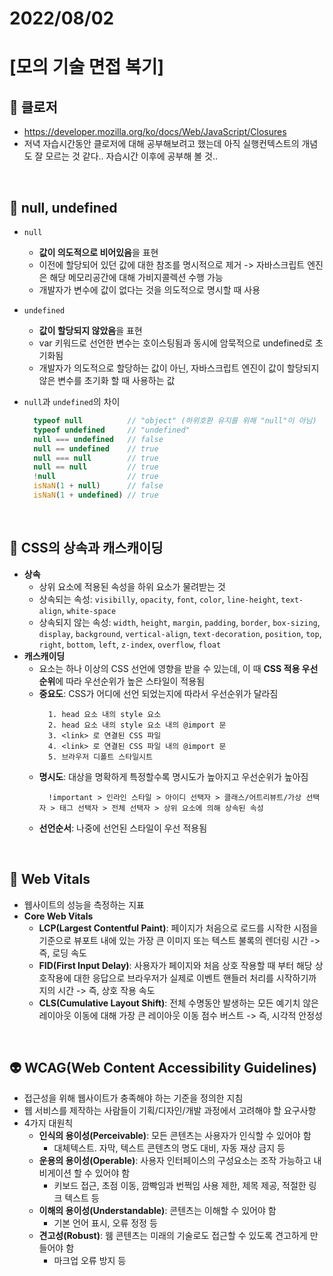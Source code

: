 # 2022/08/02

# [모의 기술 면접 복기]

## 🤖 클로저
- https://developer.mozilla.org/ko/docs/Web/JavaScript/Closures
- 저녁 자습시간동안 클로저에 대해 공부해보려고 했는데 아직 실행컨텍스트의 개념도 잘 모르는 것 같다.. 자습시간 이후에 공부해 볼 것..  
<br>


## 👾 null, undefined

- `null`
  - **값이 의도적으로 비어있음**을 표현
  - 이전에 할당되어 있던 값에 대한 참조를 명시적으로 제거 -> 자바스크립트 엔진은 해당 메모리공간에 대해 가비지콜렉션 수행 가능
  - 개발자가 변수에 값이 없다는 것을 의도적으로 명시할 때 사용

- `undefined`
  - **값이 할당되지 않았음**을 표현
  - var 키워드로 선언한 변수는 호이스팅됨과 동시에 암묵적으로 undefined로 초기화됨
  - 개발자가 의도적으로 할당하는 값이 아닌, 자바스크립트 엔진이 값이 할당되지 않은 변수를 초기화 할 때 사용하는 값

- `null`과 `undefined`의 차이
  ```javascript
    typeof null          // "object" (하위호환 유지를 위해 "null"이 아님)
    typeof undefined     // "undefined"
    null === undefined   // false
    null == undefined    // true
    null === null        // true
    null == null         // true
    !null                // true
    isNaN(1 + null)      // false
    isNaN(1 + undefined) // true  
  ```
<br>


## 👻 CSS의 상속과 캐스캐이딩

- **상속**
  - 상위 요소에 적용된 속성을 하위 요소가 물려받는 것
  - 상속되는 속성: `visibilly`, `opacity`, `font`, `color`, `line-height`, `text-align`, `white-space`
  - 상속되지 않는 속성: `width`, `height`, `margin`, `padding`, `border`, `box-sizing`, `display`, `background`, `vertical-align`, `text-decoration`, `position`, `top`, `right`, `bottom`, `left`, `z-index`, `overflow`, `float`
- **캐스캐이딩**
  - 요소는 하나 이상의 CSS 선언에 영향을 받을 수 있는데, 이 때 **CSS 적용 우선순위**에 따라 우선순위가 높은 스타일이 적용됨
  - **중요도**: CSS가 어디에 선언 되었는지에 따라서 우선순위가 달라짐
    ```
      1. head 요소 내의 style 요소
      2. head 요소 내의 style 요소 내의 @import 문
      3. <link> 로 연결된 CSS 파일
      4. <link> 로 연결된 CSS 파일 내의 @import 문
      5. 브라우저 디폴트 스타일시트
    ```
  - **명시도**: 대상을 명확하게 특정할수록 명시도가 높아지고 우선순위가 높아짐
    ```
      !important > 인라인 스타일 > 아이디 선택자 > 클래스/어트리뷰트/가상 선택자 > 태그 선택자 > 전체 선택자 > 상위 요소에 의해 상속된 속성
    ```
  - **선언순서**: 나중에 선언된 스타일이 우선 적용됨  
<br>
    

## 🎃 Web Vitals
- 웹사이트의 성능을 측정하는 지표
- **Core Web Vitals**
  - **LCP(Largest Contentful Paint)**: 페이지가 처음으로 로드를 시작한 시점을 기준으로 뷰포트 내에 있는 가장 큰 이미지 또는 텍스트 불록의 렌더링 시간
    -> 즉, 로딩 속도
  - **FID(First Input Delay)**: 사용자가 페이지와 처음 상호 작용할 때 부터 해당 상호작용에 대한 응답으로 브라우저가 실제로 이벤트 핸들러 처리를 시작하기까지의 시간
    -> 즉, 상호 작용 속도
  - **CLS(Cumulative Layout Shift)**: 전체 수명동안 발생하는 모든 예기치 않은 레이아웃 이동에 대해 가장 큰 레이아웃 이동 점수 버스트
    -> 즉, 시각적 안정성  
<br>
        

## 👽 WCAG(Web Content Accessibility Guidelines)
- 접근성을 위해 웹사이트가 충족해야 하는 기준을 정의한 지침
- 웹 서비스를 제작하는 사람들이 기획/디자인/개발 과정에서 고려해야 할 요구사항
- 4가지 대원칙
  - **인식의 용이성(Perceivable)**: 모든 콘텐츠는 사용자가 인식할 수 있어야 함
    - 대체텍스트. 자막, 텍스트 콘텐츠의 명도 대비, 자동 재상 금지 등
  - **운용의 용이성(Operable)**: 사용자 인터페이스의 구성요소는 조작 가능하고 내비게이션 할 수 있어야 함
    - 키보드 접근, 초점 이동, 깜빡임과 번쩍임 사용 제한, 제목 제공, 적절한 링크 텍스트 등
  - **이해의 용이성(Understandable)**: 콘텐츠는 이해할 수 있어야 함
    - 기본 언어 표시, 오류 정정 등
  - **견고성(Robust)**: 웸 콘텐츠는 미래의 기술로도 접근할 수 있도록 견고하게 만들어야 함
    - 마크업 오류 방지 등


